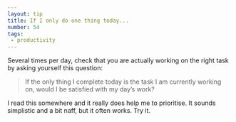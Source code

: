 ```yaml
---
layout: tip
title: If I only do one thing today...
number: 54
tags:
 - productivity
---
```


Several times per day, check that you are actually working on the right task by asking yourself this question:

> If the only thing I complete today is the task I am currently working on, would I be satisfied with my day’s work?

I read this somewhere and it really does help me to prioritise.  It sounds simplistic and a bit naff, but it often works.  Try it.
